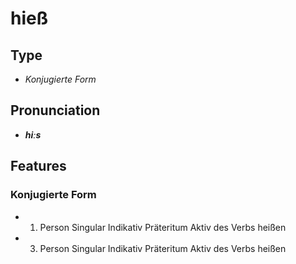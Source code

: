# hieß
## Type
- _Konjugierte Form_
## Pronunciation
- **_hiːs_**
## Features
### Konjugierte Form
- 1. Person Singular Indikativ Präteritum Aktiv des Verbs heißen
- 3. Person Singular Indikativ Präteritum Aktiv des Verbs heißen
